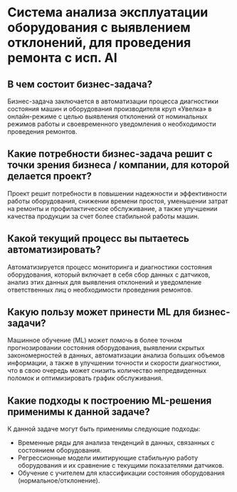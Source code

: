 # Система анализа эксплуатации оборудования с выявлением отклонений, для проведения ремонта с исп. AI  

## В чем состоит бизнес-задача?  
Бизнес-задача заключается в автоматизации процесса диагностики состояния машин и оборудования производителя круп «Увелка» в онлайн-режиме с целью выявления отклонений от номинальных режимов работы и своевременного уведомления о необходимости проведения ремонтов.

## Какие потребности бизнес-задача решит с точки зрения бизнеса / компании, для которой делается проект?  
Проект решит потребности в повышении надежности и эффективности работы оборудования, снижении времени простоя, уменьшении затрат на ремонты и профилактическое обслуживание, а также улучшении качества продукции за счет более стабильной работы машин.

## Какой текущий процесс вы пытаетесь автоматизировать?  
Автоматизируется процесс мониторинга и диагностики состояния оборудования, который включает в себя сбор данных с датчиков, анализ этих данных для выявления отклонений и уведомление ответственных лиц о необходимости проведения ремонтов.

## Какую пользу может принести ML для бизнес-задачи?  
Машинное обучение (ML) может помочь в более точном прогнозировании состояния оборудования, выявлении скрытых закономерностей в данных, автоматизации анализа больших объемов информации, а также в улучшении точности и скорости диагностики, что в свою очередь может снизить количество непредвиденных поломок и оптимизировать график обслуживания.

## Какие подходы к построению ML-решения применимы к данной задаче?  
К данной задаче могут быть применимы следующие подходы:  
- Временные ряды для анализа тенденций в данных, связанных с состоянием оборудования.  
- Регрессионные модели имитирующие стабильную работу оборудования и их сравнение с текущими показателями датчиков.  
- Обучение с учителем для классификации состояния оборудования (нормальное/отклонение).  
  
  

